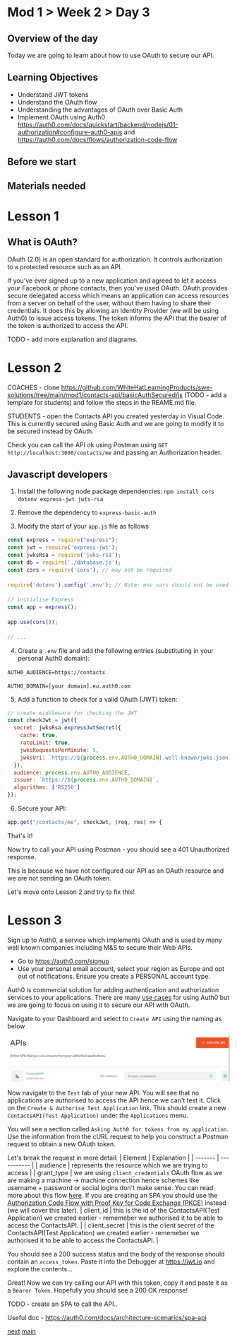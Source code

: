 # Mod 1 > Week 2 > Day 3

## Overview of the day
Today we are going to learn about how to use OAuth to secure our API. 

## Learning Objectives
* Understand JWT tokens
* Understand the OAuth flow
* Understanding the advantages of OAuth over Basic Auth
* Implement OAuth using Auth0 https://auth0.com/docs/quickstart/backend/nodejs/01-authorization#configure-auth0-apis and https://auth0.com/docs/flows/authorization-code-flow

## Before we start

## Materials needed

# Lesson 1
## What is OAuth?
OAuth (2.0) is an open standard for authorization. It controls authorization to a protected resource such as an API.

If you’ve ever signed up to a new application and agreed to let it access your Facebook or phone contacts, then you’ve used OAuth. OAuth provides secure delegated access which means an application can access resources from a server on behalf of the user, without them having to share their credentials. It does this by allowing an Identity Provider (we will be using Auth0) to issue access tokens. The token informs the API that the bearer of the token is authorized to access the API.

TODO - add more explanation and diagrams.


# Lesson 2
COACHES - clone https://github.com/WhiteHatLearningProducts/swe-solutions/tree/main/mod1/contacts-api/basicAuthSecured/js (TODO - add a template for students) and follow the steps in the REAME.md file.

STUDENTS - open the Contacts API you created yesterday in Visual Code.  This is currently secured using Basic Auth and we are going to modify it to be secured instead by OAuth.

Check you can call the API ok using Postman using `GET http://localhost:3000/contacts/me` and passing an Authorization header.

## Javascript developers
1. Install the following node package dependencies:
`npm install cors dotenv express-jwt jwts-rsa`

2. Remove the dependency to `express-basic-auth` 

3. Modify the start of your `app.js` file as follows
```javascript
const express = require("express");
const jwt = require('express-jwt');
const jwksRsa = require('jwks-rsa');
const db = require('./database.js');
const cors = require('cors'); // may not be required

require('dotenv').config('.env'); // Note: env vars should not be used in production

// initialise Express
const app = express();

app.use(cors());

// ...
```
4. Create a `.env` file and add the following entries (substituting in your personal Auth0 domain):

`AUTH0_AUDIENCE=https://contacts`

`AUTH0_DOMAIN=[your domain].eu.auth0.com`

5. Add a function to check for a valid OAuth (JWT) token:
```javascript
// create middleware for checking the JWT
const checkJwt = jwt({
  secret: jwksRsa.expressJwtSecret({
    cache: true,
    rateLimit: true,
    jwksRequestsPerMinute: 5,
    jwksUri: `https://${process.env.AUTH0_DOMAIN}.well-known/jwks.json`
  }),
  audience: process.env.AUTH0_AUDIENCE,
  issuer: `https://${process.env.AUTH0_DOMAIN}`,
  algorithms: ['RS256']
});

```
6. Secure your API:
```javascript
app.get("/contacts/me", checkJwt, (req, res) => {
```

That's it!

Now try to call your API using Postman - you should see a 401 Unauthorized response.

This is because we have not configured our API as an OAuth resource and we are not sending an OAuth token.

Let's move onto Lesson 2 and try to fix this!

# Lesson 3
Sign up to Auth0, a service which implements OAuth and is used by many well known companies including M&S to secure their Web APIs.
  * Go to https://auth0.com/signup 
  * Use your personal email account, select your region as Europe and opt out of notifications. Ensure you create a PERSONAL account type.

Auth0 is commercial solution for adding authentication and authorization services to your applications. There are many [use cases](https://auth0.com/docs/get-started#use-cases-for-auth0) for using Auth0 but we are going to focus on using it to secure our API with OAuth.

Navigate to your Dashboard and select to `Create API` using the naming as below ![Auth0 Create API](createApi.PNG "Create API")

Now navigate to the `Test` tab of your new API. You will see that no applications are authorised to access the API hence we can't test it. Click on the `Create & Authorise Test Application` link. This should create a new `ContactsAPI(Test Application)` under the `Applications` menu.

You will see a section called `Asking Auth0 for tokens from my application`. Use the information from the cURL request to help you construct a Postman request to obtain a new OAuth token.

Let's break the request in more detail:
| Element | Explanation |
| ------- | ----------- |
| audience | represents the resource which we are trying to access |
| grant_type | we are using `client_credentials` OAuth flow as we are making a machine -> machine connection hence schemes like username + password or social logins don't make sense. You can read more about this flow [here](https://auth0.com/docs/flows/client-credentials-flow). If you are creating an SPA you should use the [Authorization Code Flow with Proof Key for Code Exchange (PKCE)](https://auth0.com/docs/flows/authorization-code-flow-with-proof-key-for-code-exchange-pkce) instead (we will cover this later).
| client_id | this is the id of the ContactsAPI(Test Application) we created earlier - rememeber we authorised it to be able to access the ContactsAPI. |
| client_secret | this is the client secret of the ContactsAPI(Test Application) we created earlier - rememeber we authorised it to be able to access the ContactsAPI. |

You should see a 200 success status and the body of the response should contain an `access_token`. Paste it into the Debugger at https://jwt.io and explore the contents...

Great! Now we can try calling our API with this token, copy it and paste it as a `Bearer Token`. Hopefully you should see a 200 OK response!


TODO - create an SPA to call the API..

Useful doc - https://auth0.com/docs/architecture-scenarios/spa-api

[next](/swe/mod1/wk2/day4.html)
[main](/swe)